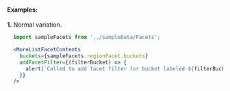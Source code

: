 #### Examples:

__1.__ Normal variation.

```jsx
  import sampleFacets from '../sampleData/Facets';

  <MoreListFacetContents
    buckets={sampleFacets.regionFacet.buckets}
    addFacetFilter={(filterBucket) => {
      alert(`Called to add facet filter for bucket labeled ${filterBucket.label}`);
    }}
  />
```
